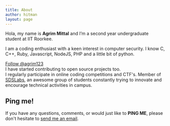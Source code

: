 ```yaml
---
title: About
author: hitman
layout: page
---
```


  

Hola, my name is __Agrim Mittal__ and I’m a second year undergraduate student at IIT Roorkee.

I am a coding enthusiast with a keen interest in computer security.
I know C, C++, Ruby, Javascript, NodeJS, PHP and a little bit of python.

<a class="github-button" href="https://github.com/agrim123" data-count-href="/agrim123/followers" data-count-api="/users/agrim123#followers" data-count-aria-label="# followers on GitHub" aria-label="Follow @agrim123 on GitHub">Follow @agrim123</a>    
I have started contributing to open source projects too.  
I regularly participate in online coding competitions and CTF's. 
Member of [SDSLabs](https://github.com/sdslabs), an awesome group of students constantly trying to innovate and encourage technical activities in campus.  


## Ping me!

If you have any questions, comments, or would just like to __PING ME__, please don't hesitate to  [send me an email](mailto:agrimmittal97@gmail.com). 

